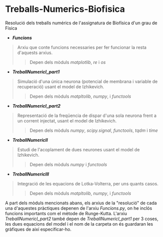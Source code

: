 # Treballs-Numerics-Biofisica

Resolució dels treballs numérics de l'assignatura de Biofísica d'un grau de Física

- ***Funcions***

> Arxiu que conte funcions necessaries per fer funcionar la resta d'aquests arxius.
>> Depen dels mòduls *matplotlib*, *re* i *os*

- ***TreballNumericI_part1*** 

> Simulació d'una única neurona (potencial de membrana i variable de recuperació) usant el model de Izhikevich.
>> Depen dels mòduls *matpltolib*, *numpy*, i *functools* 

- ***TreballNumericI_part2***
 
> Representació de la freqüencia de dispar d'una sola neurona frent a un corrent injectat, usant el model de Izhikevich.
>> Depen dels mòduls *numpy*, *scipy.signal*, *functools*, *tqdm* i *time* 

- ***TreballNumericII*** 

> Estudi de l'acoplament de dues neurones usant el model de Izhikevich.
>> Depen dels mòduls *numpy* i *functools* 

- ***TreballNumericIII*** 

> Integració de les equacions de Lotka-Volterra, per uns quants casos.
>> Depen dels mòduls *matpltolib*, *numpy*, i *functools* 


A part dels mòduls mencionats abans, els arxius de la "resolució" de cada una d'aquestes pràctiques depenen de l'arxiu *Funcions.py*, 
on he inclós funcions importants com el mètode de Runge-Kutta.
L'arxiu *TreballNumericI_part2* també depen de *TreballNumericI_part1* per 3 coses, les dues equacions del model i el nom de la carpeta on és guardaran les gràfiques de així
especificar-ho.
